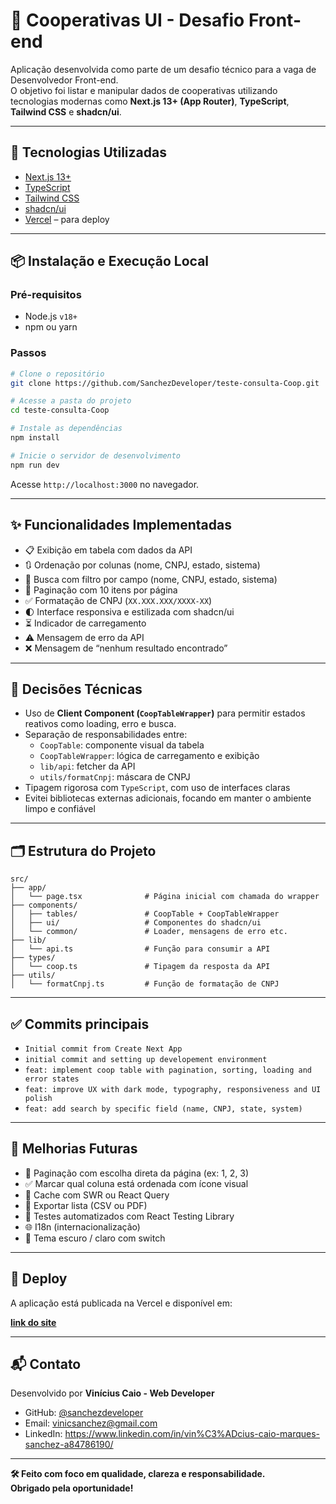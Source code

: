 
# 🧩 Cooperativas UI - Desafio Front-end

Aplicação desenvolvida como parte de um desafio técnico para a vaga de Desenvolvedor Front-end.  
O objetivo foi listar e manipular dados de cooperativas utilizando tecnologias modernas como **Next.js 13+ (App Router)**, **TypeScript**, **Tailwind CSS** e **shadcn/ui**.

---

## 🚀 Tecnologias Utilizadas

- [Next.js 13+](https://nextjs.org/)
- [TypeScript](https://www.typescriptlang.org/)
- [Tailwind CSS](https://tailwindcss.com/)
- [shadcn/ui](https://ui.shadcn.com/)
- [Vercel](https://vercel.com/) – para deploy

---

## 📦 Instalação e Execução Local

### Pré-requisitos
- Node.js `v18+`
- npm ou yarn

### Passos

```bash
# Clone o repositório
git clone https://github.com/SanchezDeveloper/teste-consulta-Coop.git

# Acesse a pasta do projeto
cd teste-consulta-Coop

# Instale as dependências
npm install

# Inicie o servidor de desenvolvimento
npm run dev
```

Acesse `http://localhost:3000` no navegador.

---

## ✨ Funcionalidades Implementadas

- 📋 Exibição em tabela com dados da API
- 🔃 Ordenação por colunas (nome, CNPJ, estado, sistema)
- 🔎 Busca com filtro por campo (nome, CNPJ, estado, sistema)
- 🧭 Paginação com 10 itens por página
- ✅ Formatação de CNPJ (`XX.XXX.XXX/XXXX-XX`)
- 🌓 Interface responsiva e estilizada com shadcn/ui
- ⏳ Indicador de carregamento
- ⚠️ Mensagem de erro da API
- ❌ Mensagem de “nenhum resultado encontrado”

---

## 🧠 Decisões Técnicas

- Uso de **Client Component (`CoopTableWrapper`)** para permitir estados reativos como loading, erro e busca.
- Separação de responsabilidades entre:
  - `CoopTable`: componente visual da tabela
  - `CoopTableWrapper`: lógica de carregamento e exibição
  - `lib/api`: fetcher da API
  - `utils/formatCnpj`: máscara de CNPJ
- Tipagem rigorosa com `TypeScript`, com uso de interfaces claras
- Evitei bibliotecas externas adicionais, focando em manter o ambiente limpo e confiável

---

## 🗂️ Estrutura do Projeto

```
src/
├── app/
│   └── page.tsx              # Página inicial com chamada do wrapper
├── components/
│   ├── tables/               # CoopTable + CoopTableWrapper
│   ├── ui/                   # Componentes do shadcn/ui
│   └── common/               # Loader, mensagens de erro etc.
├── lib/
│   └── api.ts                # Função para consumir a API
├── types/
│   └── coop.ts               # Tipagem da resposta da API
├── utils/
│   └── formatCnpj.ts         # Função de formatação de CNPJ
```

---

## ✅ Commits principais

- `Initial commit from Create Next App`
- `initial commit and setting up developement environment`
- `feat: implement coop table with pagination, sorting, loading and error states`
- `feat: improve UX with dark mode, typography, responsiveness and UI polish`
- `feat: add search by specific field (name, CNPJ, state, system)`

---

## 🚧 Melhorias Futuras

- 🔢 Paginação com escolha direta da página (ex: 1, 2, 3)
- ✅ Marcar qual coluna está ordenada com ícone visual
- 💾 Cache com SWR ou React Query
- 📄 Exportar lista (CSV ou PDF)
- 🧪 Testes automatizados com React Testing Library
- 🌐 I18n (internacionalização)
- 🎨 Tema escuro / claro com switch

---

## 🔗 Deploy

A aplicação está publicada na Vercel e disponível em:

**[link do site](https://teste-consulta-coop.vercel.app/)**

---

## 📬 Contato

Desenvolvido por **Vinícius Caio - Web Developer**  
- GitHub: [@sanchezdeveloper](https://github.com/sanchezdeveloper)  
- Email: vinicsanchez@gmail.com  
- LinkedIn: https://www.linkedin.com/in/vin%C3%ADcius-caio-marques-sanchez-a84786190/

---

**🛠️ Feito com foco em qualidade, clareza e responsabilidade.**  
**Obrigado pela oportunidade!**
